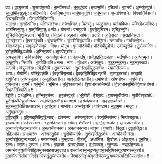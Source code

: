 

  
प्रवः॑। व॒श्शु॒क्राय॑। शु॒क्राय॑भा॒नवे॑। भा॒नवे॑भरध्वं। भ॒र॒ध्वं॒ह॒व्यं। ह॒व्यम्म॒तिं। म॒तिञ्च॑। चा॒ग्नये॑। अ॒ग्नये॒सुपू॑तं। सुपू॑त॒मिति॒सुऽपू॑तं॥ योदैव्या॑नि। दैव्या॑नि॒मानु॑षा। मानु॑षाज॒नूंषि॑। ज॒नूंष्य॒न्तः। अ॒न्तर्विश्वा॑नि। विश्वा॑नि॒विद्मना॑। वि॒द्मना॒जिगा॑ति। जिगा॒तीति॒जिगा॑ति॥  
सगृत्सः॑। गृत्सो॑अ॒ग्निः। अ॒ग्निस्तरु॑णः। तरु॑णश्चित्। चि॒द॒स्तु॒। अ॒स्तु॒यतः॑। यतो॒यवि॑ष्ठः। यवि॑ष्ठो॒अज॑निष्ठ। अज॑निष्ठमा॒तुः। मा॒तुरिति॑मा॒तुः॥ संयः। योवना॑। वना॑यु॒वते॑। यु॒वते॒शुचि॑दन्। शुचि॑द॒न्भूरि॑। शुचि॑द॒न्निति॒शुचि॑ऽदन्। भूरि॑चित्। चि॒दन्ना॑। अन्ना॒सं। समित्। इद॑त्ति। अ॒त्ति॒स॒द्यः। स॒द्यइति॑स॒द्यः॥  
अ॒स्यदे॒वस्य॑। दे॒वस्य॑सं॒सदि॑। सं॒सद्यनी॑के। सं॒सदीति॑सं॒ऽसदि॑। अनी॑के॒यं। यम्मर्ता॑सः। मर्ता॑सश्ये॒तं। श्ये॒तञ्ज॑गृ॒भ्रे। ज॒गृ॒भ्रेइति॑ज॒गृ॒भ्रे॥ नियः। योगृ॒भं। गृ॒भम्पौरु॑षेयीं। पौरु॑षेयीमु॒वोच॑। उ॒वोच॑दु॒रोकं॑। दु॒रोक॑म॒ग्निः। दु॒रोक॒मिति॑दुः॒ऽओकं॑। अ॒ग्निरा॒यवे॑। आ॒यवे॑शुशोच॥  
अ॒यङ्क॒विः। क॒विरक॑विषुः। अक॑विषु॒प्रचे॑ताः। प्रचे॑ता॒मर्ते॑षु। प्रचे॑ता॒इति॒प्रऽचे॑ताः। मर्ते॑ष्व॒ग्निः। अ॒ग्निर॒मृतः॑। अ॒मृतो॒नि। निधा॑यि। धा॒यीति॑धायि॥ समा। मानः॑। नो॒अत्र॑। अत्र॑जुहुरः। जु॒हु॒र॒स्स॒ह॒स्व॒। स॒ह॒स्व॒स्सदा॑। सदा॒त्वे। त्वेसु॒मन॑सः। त्वेइति॒त्वे। सु॒मन॑स्स्याम। सु॒मन॑स॒इति॑सु॒ऽमन॑सः। स्या॒मेति॑स्याम॥  
आयः। योयोनिं॑। योनिं॑दे॒वकृ॑तिं। दे॒वकृ॑तिंस॒साद॑। दे॒वकृ॑ति॒मिति॑दे॒वऽकृ॑तिं। स॒साद॒क्रत्वा॑। क्रत्वा॒हि। ह्य॑१॒॑ग्निः। अ॒ग्निर॒मृता॑न्। अ॒मृताँ॒अता॑रीत्। अता॑री॒दित्यता॑रीत्॥ तमोष॑धीः। ओष॑धीश्च। च॒व॒निनः॑। व॒निन॑श्च। च॒गर्भं॑। गर्भं॒भूमिः॑। भूमि॑श्च। च॒वि॒श्वधा॑यसं। वि॒श्वधा॑यसम्बिभर्ति। वि॒श्वधा॑यस॒मिति॑वि॒श्वऽधा॑यसं। बि॒भ॒र्तीति॑बिभर्ति॥ 5 ॥  
ईशे॒हि। ह्य१॒॑अ॒ग्निः। अ॒ग्निर॒मृत॑स्य। अ॒मृत॑स्य॒भूरेः॑। भूरे॒रीशे॑। ईशे॑रा॒यः। रा॒यस्सु॒वीर्य॑स्य। सु॒वीर्य॑स्य॒दातोः॑। सु॒वीर्य॒स्येति॑सु॒ऽवीर्य॑स्य। दातो॒रिति॒दातोः॑॥ मात्वा॑व॒यं। व॒यंस॑हसावन्। स॒ह॒सा॒व॒न्नवीराः॑। स॒ह॒स्सा॒व॒न्निति॑सहसाऽवन्। अ॒वीरा॒मा। माप्स॑वः। अप्स्व॑वः॒परि॑। परि॑षदाम। स॒दा॒म॒मा। मादु॑वः। अदु॑व॒इत्यदु॑वः॥  
प॒रि॒षद्यं॒हि । प॒रि॒सद्य॒मिति॑प॒रि॒ऽसद्यं॑। ह्य॑रणस्य। अर॑णस्य॒रेक्णः॑। रेक्णो॒नित्य॑स्य। नित्य॑स्यवा॒चः। वा॒चःपतयः। पत॑यस्स्याम। स्या॒मेति॑स्याम॥ नशेषः॑। शेषो॑अग्ने। अ॒ग्ने॒अ॒न्यजा॑तं। अ॒न्यजा॑तमस्ति। अ॒न्यजा॑त॒मित्य॒न्यऽजा॑तं। अ॒स्त्यचे॑तानस्य। अचे॑तानस्य॒मा। माप॒थः। प॒थोवि। विदु॑क्षः। दु॒क्ष॒इति॑दुक्षः॥  
न॒हिग्रभा॑य। ग्रभा॒यार॑णः। अर॑णस्सु॒शेवः॑। सु॒शेवो॒न्यद॑र्यः। सु॒शेव॒इति॑सु॒ऽशेवः॑। अ॒न्योद॑र्यो॒मन॑सा। अ॒न्योद॑र्य॒इत्य॒न्यऽउ॑दर्यः। मन॑सामन्त॒वै। म॒न्त॒वाउ॑। ऊँ॒इत्यूँ॑॥ अधा॑चित्। चि॒दोकः॑। ओकः॒पुनः॑। पुन॒रित्। इत्सः। सए॑ति। ए॒त्यानः॑। आनः॑। नो॒वा॒जी। वा॒ज्य॑भी॒षाट्। अ॒भी॒षाळॆ॑तु। ए॒तु॒नव्यः॑। नव्य॒इति॒नव्यः॑॥  
त्वम॑ग्नेवनुष्य॒तोनिपा॑हि॒त्वमु॑नस्सहसान्नव॒द्यात्॥ सन्त्वा॑ध्वस्म॒न्वद॒भ्ये॑तु॒पाथ॒स्संर॒यिस्स्पृ॑ह॒याय्य॑स्सह॒स्री॥  
ए॒तानो॑अग्ने॒सौभ॑गादिदी॒ह्यपि॒क्रतुं॑सु॒चेत॑संवतेम॥ विश्वा॑स्तो॒तृभ्यो॑गृण॒तेच॑सन्तुयू॒यम्पा॑तस्व॒स्तिभि॒स्सदा॑नः॥ 6॥  

